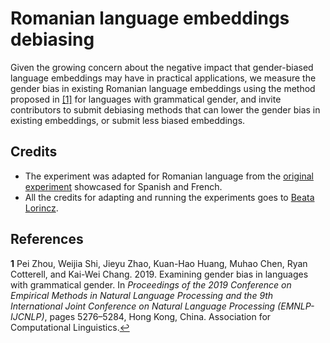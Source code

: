 # Romanian language embeddings debiasing #

Given the growing concern about the negative impact that gender-biased language embeddings may have in practical applications, we measure the gender bias in existing Romanian language embeddings using the method proposed in <a id="a1">[[1]](#f1)</a> for languages with grammatical gender, and invite contributors to submit debiasing methods that can lower the gender bias in existing embeddings, or submit less biased embeddings.

## Credits ##

- The experiment was adapted for Romanian language from the [original experiment](https://github.com/shaoxia57/Bias_in_Gendered_Languages) showcased for Spanish and French.
- All the credits for adapting and running the experiments goes to [Beata Lorincz](https://github.com/lorinczb).

## References ##

<b id="f1">1</b> Pei Zhou, Weijia Shi, Jieyu Zhao, Kuan-Hao Huang, Muhao Chen, Ryan Cotterell, and Kai-Wei Chang. 2019. Examining gender bias in languages with grammatical gender. In *Proceedings of the 2019 Conference on Empirical Methods in Natural Language Processing and the 9th International Joint Conference on Natural Language Processing (EMNLP-IJCNLP)*, pages 5276–5284, Hong Kong, China. Association for Computational Linguistics.[↩](#a1)
